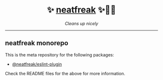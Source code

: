 <h1 align="center">✨ <a href="https://github.com/freakyneat/neatfreak">neatfreak</a> ✨🧹💨</h1>
<p align="center"><em>Cleans up nicely</em></p>

---

## neatfreak monorepo

This is the meta repository for the following packages:

- [@neatfreak/eslint-plugin](packages/eslint-plugin/README.md)

Check the README files for the above for more information.

